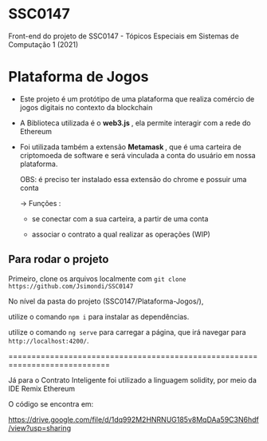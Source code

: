 # SSC0147
Front-end do projeto de SSC0147 - Tópicos Especiais em Sistemas de Computação 1 (2021)

# Plataforma de Jogos

- Este projeto é um protótipo de uma plataforma que realiza comércio de jogos digitais no contexto da blockchain

- A Biblioteca utilizada é o <strong> web3.js </strong>, ela permite interagir com a rede do Ethereum

- Foi utilizada também a extensão <strong> Metamask </strong>, que é uma carteira de criptomoeda de software e será vinculada a conta do usuário em nossa plataforma.

  OBS: é preciso ter instalado essa extensão do chrome e possuir uma conta
  
  -> Funções :
  
  - se conectar com a sua carteira, a partir de uma conta
  
  - associar o contrato a qual realizar as operações (WIP)
  


## Para rodar o projeto

Primeiro, clone os arquivos localmente com `git clone https://github.com/Jsimondi/SSC0147` 

No nível da pasta do projeto (SSC0147/Plataforma-Jogos/),
  
  utilize o comando `npm i` para instalar as dependências.

  utilize o comando `ng serve` para carregar a página, que irá navegar para `http://localhost:4200/`.
  


============================================================================

Já para o Contrato Inteligente foi utilizado a linguagem solidity, por meio da IDE Remix Ethereum

O código se encontra em: 

https://drive.google.com/file/d/1dq992M2HNRNUG185v8MqDAa59C3N6hdf/view?usp=sharing




